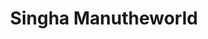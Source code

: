 ---
layout: post
title: Singha Manutheworld
image: singha-manutheworld.jpg
tags : [ home, video ]
label : commercial
style : 
type : video
link : http://player.vimeo.com/video/144146619
---